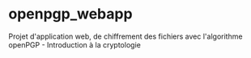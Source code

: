 # openpgp_webapp
Projet d'application web, de chiffrement des fichiers avec l'algorithme openPGP - Introduction à la cryptologie
